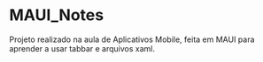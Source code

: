 # MAUI_Notes
Projeto realizado na aula de Aplicativos Mobile, feita em MAUI para aprender a usar tabbar e arquivos xaml.
